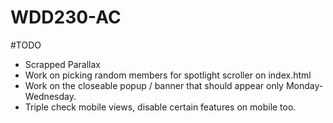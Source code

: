 # WDD230-AC
 
#TODO
- Scrapped Parallax
- Work on picking random members for spotlight scroller on index.html
- Work on the closeable popup / banner that should appear only Monday-Wednesday.
- Triple check mobile views, disable certain features on mobile too.